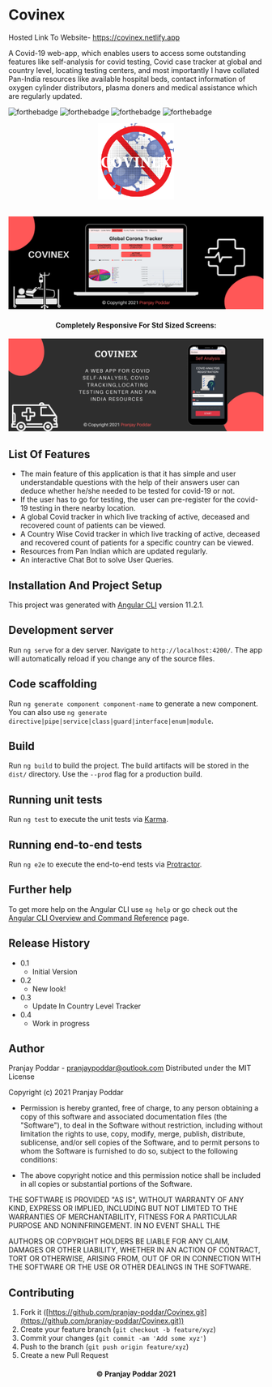 # Covinex
Hosted Link To Website- https://covinex.netlify.app

A Covid-19 web-app, which enables users to access some outstanding features like self-analysis for covid testing, Covid case tracker at global and country level, locating testing centers, and most importantly I have collated Pan-India resources like available hospital beds, contact information of oxygen cylinder distributors, plasma doners and medical assistance which are regularly updated.
<br>

![forthebadge](https://forthebadge.com/images/badges/made-with-javascript.svg) ![forthebadge](https://forthebadge.com/images/badges/built-with-love.svg) ![forthebadge](https://forthebadge.com/images/badges/uses-brains.svg) ![forthebadge](https://forthebadge.com/images/badges/check-it-out.svg)
<p align="center">
<img src="./src/assets/images/logo.png" width="150" title="hover text">
</p >
<br>

<img src="./src/assets/images/web-view1.png" title="web-view">

<br>
<h4 align="center">Completely Responsive For Std Sized Screens:</h4>

<img src="./src/assets/images/mobile-view1.png" title="mobile-view">

<br>

## List Of Features
* The main feature of this application is that it has simple and user understandable questions with the help of their answers user can deduce whether he/she needed to be tested for covid-19 or not.
*  If the user has to go for testing, the user can pre-register for the covid-19 testing in there nearby location.
*  A global Covid tracker in which live tracking of active, deceased and recovered count of patients can be viewed.
*  A Country Wise Covid tracker in which live tracking of active, deceased and recovered count of patients for a specific country can be viewed.
*  Resources from Pan Indian which are updated regularly.
* An interactive Chat Bot to solve User Queries.

## Installation And Project Setup
This project was generated with [Angular CLI](https://github.com/angular/angular-cli) version 11.2.1.

## Development server
Run `ng serve` for a dev server. Navigate to `http://localhost:4200/`. The app will automatically reload if you change any of the source files.

## Code scaffolding  
Run `ng generate component component-name` to generate a new component. You can also use `ng generate directive|pipe|service|class|guard|interface|enum|module`.

  

## Build
Run `ng build` to build the project. The build artifacts will be stored in the `dist/` directory. Use the `--prod` flag for a production build.

## Running unit tests
Run `ng test` to execute the unit tests via [Karma](https://karma-runner.github.io).

## Running end-to-end tests
Run `ng e2e` to execute the end-to-end tests via [Protractor](http://www.protractortest.org/).

## Further help
To get more help on the Angular CLI use `ng help` or go check out the [Angular CLI Overview and Command Reference](https://angular.io/cli) page.

## Release History
-   0.1
    -   Initial Version
-   0.2
    -   New look!
-   0.3
    -   Update In Country Level Tracker
-   0.4
    -   Work in progress

## Author
Pranjay Poddar - pranjaypoddar@outlook.com
Distributed under the MIT License

Copyright (c) 2021 Pranjay Poddar

* Permission is hereby granted, free of charge, to any person obtaining a copy of this software and associated documentation files (the "Software"), to deal in the Software without restriction, including without limitation the rights to use, copy, modify, merge, publish, distribute, sublicense, and/or sell copies of the Software, and to permit persons to whom the Software is furnished to do so, subject to the following conditions:

* The above copyright notice and this permission notice shall be included in all copies or substantial portions of the Software.

THE SOFTWARE IS PROVIDED "AS IS", WITHOUT WARRANTY OF ANY KIND, EXPRESS OR IMPLIED, INCLUDING BUT NOT LIMITED TO THE WARRANTIES OF MERCHANTABILITY, FITNESS FOR A PARTICULAR PURPOSE AND NONINFRINGEMENT. IN NO EVENT SHALL THE

AUTHORS OR COPYRIGHT HOLDERS BE LIABLE FOR ANY CLAIM, DAMAGES OR OTHER LIABILITY, WHETHER IN AN ACTION OF CONTRACT, TORT OR OTHERWISE, ARISING FROM, OUT OF OR IN CONNECTION WITH THE SOFTWARE OR THE USE OR OTHER DEALINGS IN THE SOFTWARE.

## Contributing
1.  Fork it ([https://github.com/pranjay-poddar/Covinex.git](https://github.com/pranjay-poddar/Covinex.git))
2.  Create your feature branch (`git checkout -b feature/xyz`)
3.  Commit your changes (`git commit -am 'Add some xyz'`)
4.  Push to the branch (`git push origin feature/xyz`)
5.  Create a new Pull Request
 
<h4 align="center">
© Pranjay Poddar 2021
</h4>
